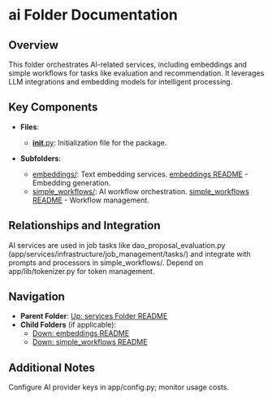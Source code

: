 # ai Folder Documentation

## Overview
This folder orchestrates AI-related services, including embeddings and simple workflows for tasks like evaluation and recommendation. It leverages LLM integrations and embedding models for intelligent processing.

## Key Components
- **Files**:
  - [__init__.py](__init__.py): Initialization file for the package.

- **Subfolders**:
  - [embeddings/](embeddings/): Text embedding services. [embeddings README](./embeddings/README.md) - Embedding generation.
  - [simple_workflows/](simple_workflows/): AI workflow orchestration. [simple_workflows README](./simple_workflows/README.md) - Workflow management.

## Relationships and Integration
AI services are used in job tasks like dao_proposal_evaluation.py (app/services/infrastructure/job_management/tasks/) and integrate with prompts and processors in simple_workflows/. Depend on app/lib/tokenizer.py for token management.

## Navigation
- **Parent Folder**: [Up: services Folder README](../README.md)
- **Child Folders** (if applicable): 
  - [Down: embeddings README](./embeddings/README.md)
  - [Down: simple_workflows README](./simple_workflows/README.md)

## Additional Notes
Configure AI provider keys in app/config.py; monitor usage costs.
